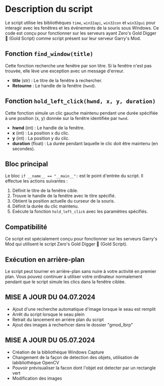 # Description du script

Le script utilise les bibliothèques `time`, `win32api`, `win32con` et `win32gui` pour interagir avec les fenêtres et les événements de la souris sous Windows. Ce code est conçu pour fonctionner sur les serveurs ayant Zero's Gold Digger 🐔 (Gold Script) comme script présent sur leur serveur Garry's Mod.

## Fonction `find_window(title)`

Cette fonction recherche une fenêtre par son titre. Si la fenêtre n'est pas trouvée, elle lève une exception avec un message d'erreur.

- **title** (str) : Le titre de la fenêtre à rechercher.
- **Retourne** : Le handle de la fenêtre (`hwnd`).

## Fonction `hold_left_click(hwnd, x, y, duration)`

Cette fonction simule un clic gauche maintenu pendant une durée spécifiée à une position (x, y) donnée sur la fenêtre identifiée par `hwnd`.

- **hwnd** (int) : Le handle de la fenêtre.
- **x** (int) : La position x du clic.
- **y** (int) : La position y du clic.
- **duration** (float) : La durée pendant laquelle le clic doit être maintenu (en secondes).

## Bloc principal

Le bloc `if __name__ == "__main__":` est le point d'entrée du script. Il effectue les actions suivantes :

1. Définit le titre de la fenêtre cible.
2. Trouve le handle de la fenêtre avec le titre spécifié.
3. Obtient la position actuelle du curseur de la souris.
4. Définit la durée du clic maintenu.
5. Exécute la fonction `hold_left_click` avec les paramètres spécifiés.

## Compatibilité

Ce script est spécialement conçu pour fonctionner sur les serveurs Garry's Mod qui utilisent le script Zero's Gold Digger 🐔 (Gold Script).

## Exécution en arrière-plan

Le script peut tourner en arrière-plan sans nuire à votre activité en premier plan. Vous pouvez continuer à utiliser votre ordinateur normalement pendant que le script simule les clics dans la fenêtre ciblée.

## MISE A JOUR DU 04.07.2024

- Ajout d'une recherche automatique d'image lorsque le seau est remplit
- Arrêt du script lorsque le seau plein
- Retrait du lancement en arriére plan du script
- Ajout des images à recherhcer dans le dossier "gmod_lbrp"

## MISE A JOUR DU 05.07.2024

- Création de la bibliothéque Windows Capture
- Changement de la façon de detection des objets, utilisation de labibliothéque OpenCV
- Pouvoir prévisualiser la facon dont l'objet est detecter par un rectangle vert
- Modification des images

